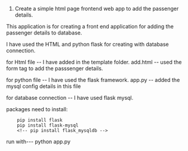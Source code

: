 1. Create a simple html page frontend web app to add the passenger details.

This application is for creating a front end application for adding the passenger details  to database.

I have used the HTML and python flask for creating with database connection.

for Html file  --  I have added in the template folder.
    add.html -- used the form tag to add the passsenger details.

for python file -- I have used the flask framework.
    app.py -- added the mysql config details  in this file

for database connection --  I have used flask mysql.

packages need to install:

        pip install flask
        pip install flask-mysql 
        <!-- pip install flask_mysqldb -->
 
 run with--- python app.py
